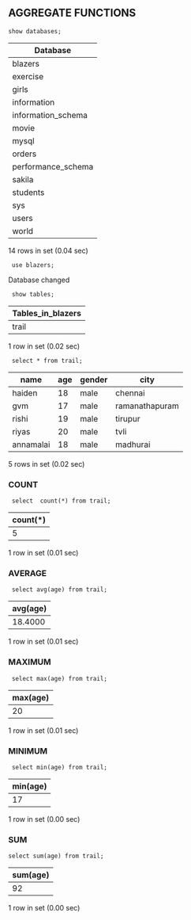 ##  AGGREGATE FUNCTIONS
```syntax
show databases;
```

| Database           |
|--------------------|
| blazers            |
| exercise           |
| girls              |
| information        |
| information_schema |
| movie              |
| mysql              |
| orders             |
| performance_schema |
| sakila             |
| students           |
| sys                |
| users              |
| world              |

14 rows in set (0.04 sec)
```syntax
 use blazers;
 ```
Database changed
```syntax
 show tables;
 ```

| Tables_in_blazers |
|-------------------|
| trail             |

1 row in set (0.02 sec)
```syntax
 select * from trail;
 ```

| name      | age  | gender | city           |
|-----------|------|--------|----------------|
| haiden    |   18 | male   | chennai        |
| gvm       |   17 | male   | ramanathapuram |
| rishi     |   19 | male   | tirupur        |
| riyas     |   20 | male   | tvli           |
| annamalai |   18 | male   | madhurai       |

5 rows in set (0.02 sec)
### COUNT
```syntax
 select  count(*) from trail;
 ```

| count(*) |
|----------|
|        5 |

1 row in set (0.01 sec)
### AVERAGE
```syntax
 select avg(age) from trail;
 ```

| avg(age) |
|----------|
|  18.4000 |

1 row in set (0.01 sec)
### MAXIMUM
```syntax
 select max(age) from trail;
 ```

| max(age) |
|----------|
|       20 |

1 row in set (0.01 sec)
### MINIMUM
```syntax
 select min(age) from trail;
 ```

| min(age) |
|----------|
|       17 |

1 row in set (0.00 sec)
### SUM
```syntax
select sum(age) from trail;
```

| sum(age) |
|----------|
|       92 |

1 row in set (0.00 sec)
